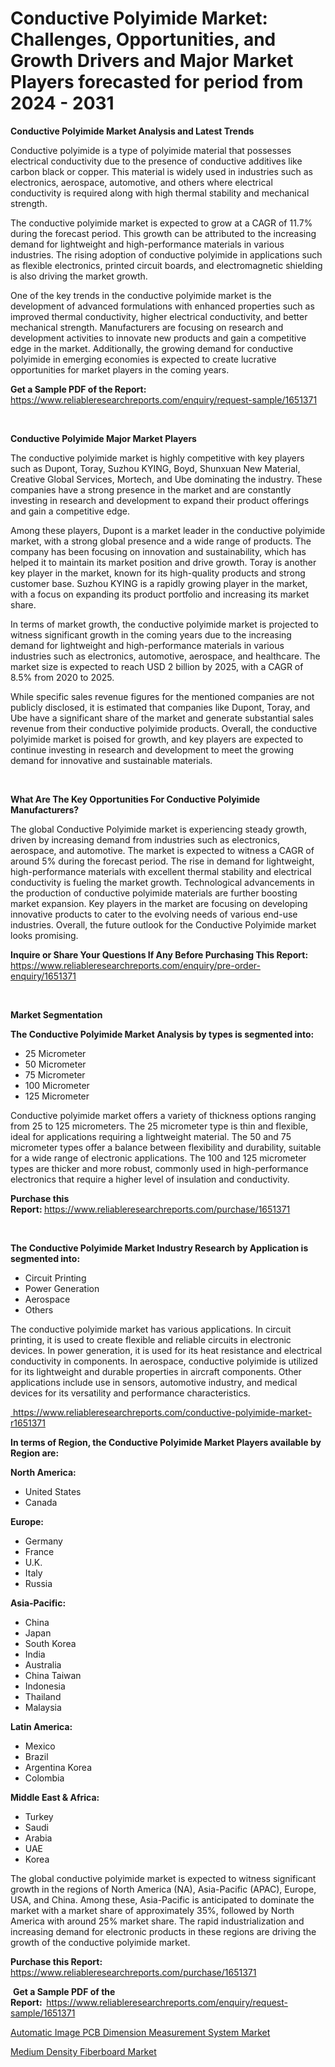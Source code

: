 <p><h1>Conductive Polyimide Market: Challenges, Opportunities, and Growth Drivers and Major Market Players forecasted for period from 2024 - 2031</h1></p><p><strong>Conductive Polyimide Market Analysis and Latest Trends</strong></p>
<p><p>Conductive polyimide is a type of polyimide material that possesses electrical conductivity due to the presence of conductive additives like carbon black or copper. This material is widely used in industries such as electronics, aerospace, automotive, and others where electrical conductivity is required along with high thermal stability and mechanical strength.</p><p>The conductive polyimide market is expected to grow at a CAGR of 11.7% during the forecast period. This growth can be attributed to the increasing demand for lightweight and high-performance materials in various industries. The rising adoption of conductive polyimide in applications such as flexible electronics, printed circuit boards, and electromagnetic shielding is also driving the market growth.</p><p>One of the key trends in the conductive polyimide market is the development of advanced formulations with enhanced properties such as improved thermal conductivity, higher electrical conductivity, and better mechanical strength. Manufacturers are focusing on research and development activities to innovate new products and gain a competitive edge in the market. Additionally, the growing demand for conductive polyimide in emerging economies is expected to create lucrative opportunities for market players in the coming years.</p></p>
<p><strong>Get a Sample PDF of the Report:&nbsp;</strong> <a href="https://www.reliableresearchreports.com/enquiry/request-sample/1651371">https://www.reliableresearchreports.com/enquiry/request-sample/1651371</a></p>
<p>&nbsp;</p>
<p><strong>Conductive Polyimide Major Market Players</strong></p>
<p><p>The conductive polyimide market is highly competitive with key players such as Dupont, Toray, Suzhou KYING, Boyd, Shunxuan New Material, Creative Global Services, Mortech, and Ube dominating the industry. These companies have a strong presence in the market and are constantly investing in research and development to expand their product offerings and gain a competitive edge.</p><p>Among these players, Dupont is a market leader in the conductive polyimide market, with a strong global presence and a wide range of products. The company has been focusing on innovation and sustainability, which has helped it to maintain its market position and drive growth. Toray is another key player in the market, known for its high-quality products and strong customer base. Suzhou KYING is a rapidly growing player in the market, with a focus on expanding its product portfolio and increasing its market share.</p><p>In terms of market growth, the conductive polyimide market is projected to witness significant growth in the coming years due to the increasing demand for lightweight and high-performance materials in various industries such as electronics, automotive, aerospace, and healthcare. The market size is expected to reach USD 2 billion by 2025, with a CAGR of 8.5% from 2020 to 2025.</p><p>While specific sales revenue figures for the mentioned companies are not publicly disclosed, it is estimated that companies like Dupont, Toray, and Ube have a significant share of the market and generate substantial sales revenue from their conductive polyimide products. Overall, the conductive polyimide market is poised for growth, and key players are expected to continue investing in research and development to meet the growing demand for innovative and sustainable materials.</p></p>
<p>&nbsp;</p>
<p><strong>What Are The Key Opportunities For Conductive Polyimide Manufacturers?</strong></p>
<p><p>The global Conductive Polyimide market is experiencing steady growth, driven by increasing demand from industries such as electronics, aerospace, and automotive. The market is expected to witness a CAGR of around 5% during the forecast period. The rise in demand for lightweight, high-performance materials with excellent thermal stability and electrical conductivity is fueling the market growth. Technological advancements in the production of conductive polyimide materials are further boosting market expansion. Key players in the market are focusing on developing innovative products to cater to the evolving needs of various end-use industries. Overall, the future outlook for the Conductive Polyimide market looks promising.</p></p>
<p><strong>Inquire or Share Your Questions If Any Before Purchasing This Report:</strong> <a href="https://www.reliableresearchreports.com/enquiry/pre-order-enquiry/1651371">https://www.reliableresearchreports.com/enquiry/pre-order-enquiry/1651371</a></p>
<p>&nbsp;</p>
<p><strong>Market Segmentation</strong></p>
<p><strong>The Conductive Polyimide Market Analysis by types is segmented into:</strong></p>
<p><ul><li>25 Micrometer</li><li>50 Micrometer</li><li>75 Micrometer</li><li>100 Micrometer</li><li>125 Micrometer</li></ul></p>
<p><p>Conductive polyimide market offers a variety of thickness options ranging from 25 to 125 micrometers. The 25 micrometer type is thin and flexible, ideal for applications requiring a lightweight material. The 50 and 75 micrometer types offer a balance between flexibility and durability, suitable for a wide range of electronic applications. The 100 and 125 micrometer types are thicker and more robust, commonly used in high-performance electronics that require a higher level of insulation and conductivity.</p></p>
<p><strong>Purchase this Report:&nbsp;</strong><a href="https://www.reliableresearchreports.com/purchase/1651371">https://www.reliableresearchreports.com/purchase/1651371</a></p>
<p>&nbsp;</p>
<p><strong>The Conductive Polyimide Market Industry Research by Application is segmented into:</strong></p>
<p><ul><li>Circuit Printing</li><li>Power Generation</li><li>Aerospace</li><li>Others</li></ul></p>
<p><p>The conductive polyimide market has various applications. In circuit printing, it is used to create flexible and reliable circuits in electronic devices. In power generation, it is used for its heat resistance and electrical conductivity in components. In aerospace, conductive polyimide is utilized for its lightweight and durable properties in aircraft components. Other applications include use in sensors, automotive industry, and medical devices for its versatility and performance characteristics.</p></p>
<p><a href="https://www.reliableresearchreports.com/conductive-polyimide-market-r1651371">&nbsp;https://www.reliableresearchreports.com/conductive-polyimide-market-r1651371</a></p>
<p><strong>In terms of Region, the Conductive Polyimide Market Players available by Region are:</strong></p>
<p>
    <p> <strong> North America: </strong>
        <ul>
            <li>United States</li>
            <li>Canada</li>
        </ul>
        </p> 
    <p> <strong> Europe: </strong>
        <ul>
            <li>Germany</li>
            <li>France</li>
            <li>U.K.</li>
            <li>Italy</li>
            <li>Russia</li>
        </ul>
        </p> 
    <p> <strong> Asia-Pacific: </strong>
        <ul>
            <li>China</li>
            <li>Japan</li>
            <li>South Korea</li>
            <li>India</li>
            <li>Australia</li>
            <li>China Taiwan</li>
            <li>Indonesia</li>
            <li>Thailand</li>
            <li>Malaysia</li>
        </ul>
        </p> 
    <p> <strong> Latin America: </strong>
        <ul>
            <li>Mexico</li>
            <li>Brazil</li>
            <li>Argentina Korea</li>
            <li>Colombia</li>
        </ul>
        </p> 
    <p> <strong> Middle East & Africa: </strong>
        <ul>
            <li>Turkey</li>
            <li>Saudi</li>
            <li>Arabia</li>
            <li>UAE</li>
            <li>Korea</li>
        </ul>
    </p>
    </p>
<p><p>The global conductive polyimide market is expected to witness significant growth in the regions of North America (NA), Asia-Pacific (APAC), Europe, USA, and China. Among these, Asia-Pacific is anticipated to dominate the market with a market share of approximately 35%, followed by North America with around 25% market share. The rapid industrialization and increasing demand for electronic products in these regions are driving the growth of the conductive polyimide market.</p></p>
<p><strong>Purchase this Report: </strong><a href="https://www.reliableresearchreports.com/purchase/1651371">https://www.reliableresearchreports.com/purchase/1651371</a></p>
<p>&nbsp;<strong>Get a Sample PDF of the Report:&nbsp;&nbsp;</strong><a href="https://www.reliableresearchreports.com/enquiry/request-sample/1651371">https://www.reliableresearchreports.com/enquiry/request-sample/1651371</a></p>
<p><strong></strong></p>
<p><p><a href="https://github.com/philipWolf32/Market-Research-Report-List-1/blob/main/automatic-image-pcb-dimension-measurement-system-market.md">Automatic Image PCB Dimension Measurement System Market</a></p><p><a href="https://view.publitas.com/reportprime-1/global-medium-density-fiberboard-market-is-projected-to-grow-at-a-cagr-of-5-4-forcasted-for-period-from-2024-to-2031/">Medium Density Fiberboard Market</a></p></p>